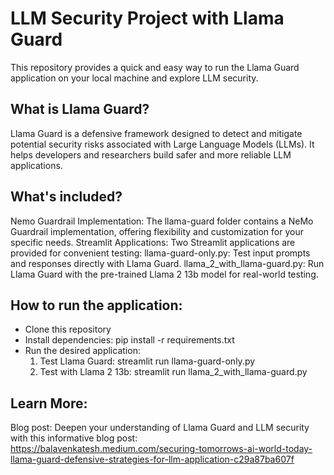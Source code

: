 # LLM Security Project with Llama Guard

This repository provides a quick and easy way to run the Llama Guard application on your local machine and explore LLM security.

## What is Llama Guard?

Llama Guard is a defensive framework designed to detect and mitigate potential security risks associated with Large Language Models (LLMs). It helps developers and researchers build safer and more reliable LLM applications.


## What's included?

Nemo Guardrail Implementation: The llama-guard folder contains a NeMo Guardrail implementation, offering flexibility and customization for your specific needs.
Streamlit Applications: Two Streamlit applications are provided for convenient testing:
llama-guard-only.py: Test input prompts and responses directly with Llama Guard.
llama_2_with_llama-guard.py: Run Llama Guard with the pre-trained Llama 2 13b model for real-world testing.

## How to run the application:

- Clone this repository
- Install dependencies: pip install -r requirements.txt
- Run the desired application:
  1. Test Llama Guard: streamlit run llama-guard-only.py
  2. Test with Llama 2 13b: streamlit run llama_2_with_llama-guard.py


## Learn More:

Blog post: Deepen your understanding of Llama Guard and LLM security with this informative blog post: https://balavenkatesh.medium.com/securing-tomorrows-ai-world-today-llama-guard-defensive-strategies-for-llm-application-c29a87ba607f
